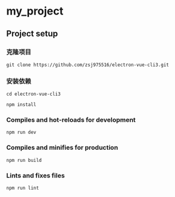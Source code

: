 # my_project

## Project setup

### 克隆项目

```
git clone https://github.com/zsj975516/electron-vue-cli3.git
```
 
 ### 安装依赖
```
cd electron-vue-cli3

npm install
```

### Compiles and hot-reloads for development
```
npm run dev
```

### Compiles and minifies for production
```
npm run build
```

### Lints and fixes files
```
npm run lint
```
